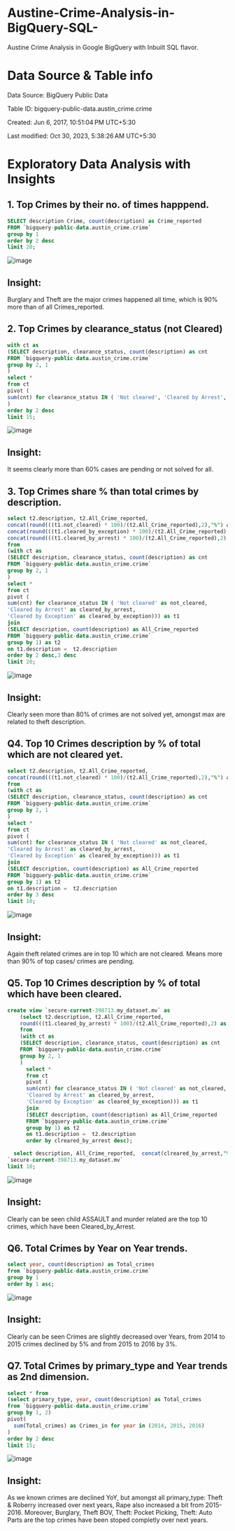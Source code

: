 # Austine-Crime-Analysis-in-BigQuery-SQL-
Austine Crime Analysis in Google BigQuery with Inbuilt SQL flavor.

# Data Source & Table info
Data Source:     BigQuery Public Data

Table ID:        bigquery-public-data.austin_crime.crime

Created:         Jun 6, 2017, 10:51:04 PM UTC+5:30

Last modified:   Oct 30, 2023, 5:38:26 AM UTC+5:30

# Exploratory Data Analysis with Insights
## 1. Top Crimes by their no. of times happpend.
``` sql
SELECT description Crime, count(description) as Crime_reported
FROM `bigquery-public-data.austin_crime.crime` 
group by 1
order by 2 desc
limit 20;
```
![image](https://github.com/mustafaCLI/Austine-Crime-Analysis-in-Bigquery-SQL-/assets/121651184/621e15a5-bad2-4431-b8c6-902402b64843)
## Insight:
Burglary and Theft are the major crimes happened all time, which is 90% more than of all Crimes_reported.

## 2. Top Crimes by clearance_status (not Cleared)
``` sql
with ct as
(SELECT description, clearance_status, count(description) as cnt
FROM `bigquery-public-data.austin_crime.crime` 
group by 2, 1
)
select *
from ct
pivot (
sum(cnt) for clearance_status IN ( 'Not cleared', 'Cleared by Arrest', 'Cleared by Exception')
)
order by 2 desc
limit 15;
```
![image](https://github.com/mustafaCLI/Austine-Crime-Analysis-in-Bigquery-SQL-/assets/121651184/5d457cb7-a463-40f4-8334-64a7441c2537)
## Insight:
It seems clearly more than 60% cases are pending or not solved for all.

## 3. Top Crimes share %  than total crimes by description.  

``` sql
select t2.description, t2.All_Crime_reported,  
concat(round(((t1.not_cleared) * 100)/(t2.All_Crime_reported),2),"%") as not_clreared,
concat(round(((t1.cleared_by_exception) * 100)/(t2.All_Crime_reported),2),"%") as cleared_by_exception,
concat(round(((t1.cleared_by_arrest) * 100)/(t2.All_Crime_reported),2),"%") as cleared_by_arrest 
from
(with ct as
(SELECT description, clearance_status, count(description) as cnt
FROM `bigquery-public-data.austin_crime.crime` 
group by 2, 1
)
select *
from ct
pivot (
sum(cnt) for clearance_status IN ( 'Not cleared' as not_cleared, 
'Cleared by Arrest' as cleared_by_arrest, 
'Cleared by Exception' as cleared_by_exception))) as t1
join 
(SELECT description, count(description) as All_Crime_reported
FROM `bigquery-public-data.austin_crime.crime` 
group by 1) as t2
on t1.description =  t2.description
order by 2 desc,3 desc
limit 20;
```
![image](https://github.com/mustafaCLI/Austine-Crime-Analysis-in-Bigquery-SQL-/assets/121651184/2edb7037-26e5-4b46-932e-c7f62e49c50e)
## Insight:
Clearly seen more than 80% of crimes are not solved yet, amongst max are related to theft description.
## Q4. Top 10 Crimes description by % of total which are not cleared yet.
``` sql
select t2.description, t2.All_Crime_reported,  
concat(round(((t1.not_cleared) * 100)/(t2.All_Crime_reported),2),"%") as not_clreared,
from
(with ct as
(SELECT description, clearance_status, count(description) as cnt
FROM `bigquery-public-data.austin_crime.crime` 
group by 2, 1
)
select *
from ct
pivot (
sum(cnt) for clearance_status IN ( 'Not cleared' as not_cleared, 
'Cleared by Arrest' as cleared_by_arrest, 
'Cleared by Exception' as cleared_by_exception))) as t1
join 
(SELECT description, count(description) as All_Crime_reported
FROM `bigquery-public-data.austin_crime.crime` 
group by 1) as t2
on t1.description =  t2.description
order by 3 desc
limit 10;
```
![image](https://github.com/mustafaCLI/Austine-Crime-Analysis-in-Bigquery-SQL-/assets/121651184/e2fe8b2a-bf89-4ad1-9e7f-4444e69e91d4)

## Insight:
Again theft related crimes are in top 10 which are not cleared. Means more than 90% of top cases/ crimes are pending. 

## Q5. Top 10 Crimes description by % of total which have been cleared.
``` sql
create view `secure-current-398713.my_dataset.mv` as
    (select t2.description, t2.All_Crime_reported,  
    round(((t1.cleared_by_arrest) * 100)/(t2.All_Crime_reported),2) as clreared_by_arrest,
    from
    (with ct as
    (SELECT description, clearance_status, count(description) as cnt
    FROM `bigquery-public-data.austin_crime.crime` 
    group by 2, 1
    )
      select *
      from ct
      pivot (
      sum(cnt) for clearance_status IN ( 'Not cleared' as not_cleared, 
      'Cleared by Arrest' as cleared_by_arrest, 
      'Cleared by Exception' as cleared_by_exception))) as t1
      join 
      (SELECT description, count(description) as All_Crime_reported
      FROM `bigquery-public-data.austin_crime.crime` 
      group by 1) as t2
      on t1.description =  t2.description
      order by clreared_by_arrest desc);

  select description, All_Crime_reported,  concat(clreared_by_arrest,"%") as Cleared_by_Arest from
`secure-current-398713.my_dataset.mv`
limit 10;

```
![image](https://github.com/mustafaCLI/Austine-Crime-Analysis-in-Bigquery-SQL-/assets/121651184/0d5ad0e8-8844-4d07-a7b6-629e75166d59)


## Insight:
Clearly can be seen child ASSAULT and murder related are the top 10 crimes, which have been Cleared_by_Arrest.

## Q6. Total Crimes by Year on Year trends.
  ``` sql
  select year, count(description) as Total_crimes
  from `bigquery-public-data.austin_crime.crime` 
  group by 1
  order by 1 asc;
```
![image](https://github.com/mustafaCLI/Austine-Crime-Analysis-in-Bigquery-SQL-/assets/121651184/3c4c941a-da66-471e-b374-22b06c1970c2)

## Insight:
Clearly can be seen Crimes are slightly decreased over Years, from 2014 to 2015 crimes declined by 5% and from 2015 to 2016 by 3%.
## Q7. Total Crimes by primary_type and Year trends as 2nd dimension.
  ``` sql
  select * from
  (select primary_type, year, count(description) as Total_crimes
  from `bigquery-public-data.austin_crime.crime` 
  group by 1, 2)
  pivot(
    sum(Total_crimes) as Crimes_in for year in (2014, 2015, 2016)
  )
  order by 2 desc
  limit 15;
```
![image](https://github.com/mustafaCLI/Austine-Crime-Analysis-in-Bigquery-SQL-/assets/121651184/eb4922d4-3534-47dd-9e19-163363f81a8c)
## Insight:
As we known crimes are declined YoY, but amongst all primary_type: Theft & Roberry increased over next years, Rape also increased a bit from 2015-2016. Moreover, Burglary, Theft BOV, Theft: Pocket Picking, Theft: Auto Parts are the top crimes have been stoped completly over next years. 









